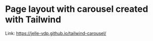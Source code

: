 # Page layout with carousel created with Tailwind
Link: https://jelle-vdp.github.io/tailwind-carousel/
